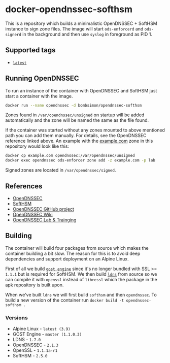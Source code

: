 # docker-opendnssec-softhsm

This is a repository which builds a minimalistic OpenDNSSEC + SoftHSM instance
to sign zone files. The image will start `ods-enforcerd` and `ods-signerd` in
the background and then use `syslog` in foreground as PID 1.

## Supported tags

* [`latest`](https://github.com/bombsimon/docker-opendnssec-softhsm/blob/master/Dockerfile)

## Running OpenDNSSEC

To run an instance of the container with OpenDNSSEC and SoftHSM just start a
container with the image.

```sh
docker run --name opendnssec -d bombsimon/opendnssec-softhsm
```

Zones found in `/var/opendnssec/unsigned` on startup will be added automatically
and the zone will be named the same as the file found.

If the container was started without any zones mounted to above mentioned path
you can add them manually. For details, see the OpenDNSSEC reference linked
above. An example with the [example.com](example.com) zone in this repository
would look like this:

```sh
docker cp example.com opendnssec:/var/opendnssec/unsigned
docker exec opendnssec ods-enforcer zone add -z example.com -p lab
```

Signed zones are located in `/var/opendnssec/signed`.

## References

* [OpenDNSSEC](https://www.opendnssec.org/)
* [SoftHSM](https://www.opendnssec.org/softhsm/)
* [OpenDNSSEC GitHub project](https://github.com/opendnssec)
* [OpenDNSSEC Wiki](https://wiki.opendnssec.org/display/DOCS20)
* [OpenDNSSEC Lab & Trainging](https://github.com/opendnssec/odslab)

## Building

The container will build four packages from source which makes the container
building a bit slow. The reason for this is to avoid deep dependencies and
support deployment on an Alpine Linux.

First of all we build [`gost engine`](https://github.com/gost-engine/engine)
since it's no longer bundled with SSL >= `1.1.1` but is required for SoftHSM. We
then build [`ldns`](https://www.nlnetlabs.nl/projects/ldns/about/) from source
so we can compile it with `openssl` instead of `libressl` which the package in
the apk repository is built upon.

When we've built `ldns` we will first build `softhsm` and then `opendnssec`. To
build a new version of the container run `docker build -t opendnssec-softhsm .`

### Versions

* Alpine Linux - `latest (3.9)`
* GOST Engine - `master (1.1.0.3)`
* LDNS - `1.7.0`
* OpenDNSSEC - `2.1.3`
* OpenSSL - `1.1.1a-r1`
* SoftHSM - `2.5.0`
